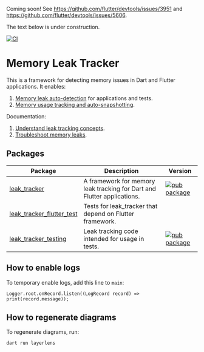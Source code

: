 
Coming soon! See https://github.com/flutter/devtools/issues/3951 and https://github.com/flutter/devtools/issues/5606.

The text below is under construction.

[![CI](https://github.com/dart-lang/leak_tracker/actions/workflows/ci.yaml/badge.svg)](https://github.com/dart-lang/leak_tracker/actions/workflows/ci.yaml)

# Memory Leak Tracker

This is a framework for detecting memory issues in Dart and Flutter applications. It enables:

1. [Memory leak auto-detection](doc/DETECT.md) for applications and tests.
2. [Memory usage tracking and auto-snapshotting](doc/USAGE.md).

Documentation:
1. [Understand leak tracking concepts](doc/CONCEPTS.md).
2. [Troubleshoot memory leaks](doc/TROUBLESHOOT.md).

## Packages

| Package | Description | Version |
| --- | --- | --- |
| [leak_tracker](pkgs/leak_tracker/) | A framework for memory leak tracking for Dart and Flutter applications. | [![pub package](https://img.shields.io/pub/v/leak_tracker.svg)](https://pub.dev/packages/leak_tracker) |
| [leak_tracker_flutter_test](pkgs/leak_tracker_flutter_test/) | Tests for leak_tracker that depend on Flutter framework. |  |
| [leak_tracker_testing](pkgs/leak_tracker_testing/) | Leak tracking code intended for usage in tests. | [![pub package](https://img.shields.io/pub/v/leak_tracker_testing.svg)](https://pub.dev/packages/leak_tracker_testing) |

## How to enable logs

To temporary enable logs, add this line to `main`:

```
Logger.root.onRecord.listen((LogRecord record) => print(record.message));
```

## How to regenerate diagrams

To regenerate diagrams, run:

```
dart run layerlens
```
